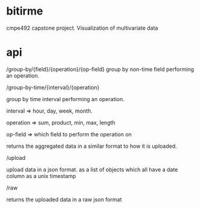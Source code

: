 # bitirme

cmpe492 capstone project. Visualization of multivariate data

# api 

/group-by/{field}/{operation}/{op-field} 
group by non-time field performing an operation.

/group-by-time/{interval}/{operation}

group by time interval performing an operation.

interval => hour, day, week, month. 

operation => sum, product, min, max, length

op-field => which field to perform the operation on

returns the aggregated data in a similar format to how it is uploaded.

/upload

upload data in a json format. as a list of objects which all have a date column as a unix timestamp

/raw

returns the uploaded data in a raw json format
